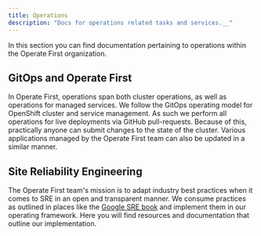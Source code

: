 ```yaml
---
title: Operations
description: "Docs for operations related tasks and services.__"
---
```


In this section you can find documentation pertaining to operations within the Operate First organization. 

## GitOps and Operate First

In Operate First, operations span both cluster operations, as well as operations for managed services. We follow the GitOps operating model for OpenShift cluster and service management. As such we perform all operations for live deployments via GitHub pull-requests. Because of this, practically anyone can submit changes to the state of the cluster. Various applications managed by the Operate First team can also be updated in a similar manner.

## Site Reliability Engineering

The Operate First team's mission is to adapt industry best practices when it comes to SRE in an open and transparent manner. We consume practices as outlined in places like the [Google SRE book][1] and implement them in our operating framework. Here you will find resources and documentation that outline our implementation.

[1]: https://sre.google/workbook/table-of-contents/
